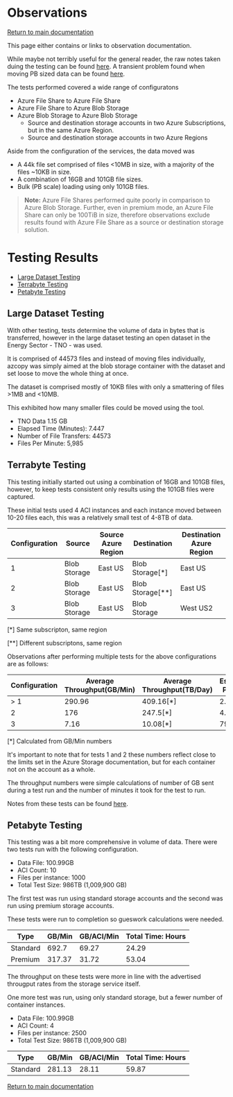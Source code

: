 # Observations

[Return to main documentation](../README.md#additional-documents)

This page either contains or links to observation documentation. 

While maybe not terribly useful for the general reader, the raw notes taken duing the testing can be found [here](./massive_files.md). A transient problem found when moving PB sized data can be found [here](./massive_move.md).

The tests performed covered a wide range of configuratons

- Azure File Share to Azure File Share 
- Azure File Share to Azure Blob Storage
- Azure Blob Storage to Azure Blob Storage
    - Source and destination storage accounts in two Azure Subscriptions, but in the same Azure Region.
    - Source and destination storage accounts in two Azure Regions

Aside from the configuration of the services, the data moved was 

- A 44k file set comprised of files <10MB in size, with a majority of the files ~10KB in size. 
- A combination of 16GB and 101GB file sizes. 
- Bulk (PB scale) loading using only 101GB files. 

> <b>Note:</b> Azure File Shares performed quite poorly in comparison to Azure Blob Storage. Further, even in premium mode, an Azure File Share can only be 100TiB in size, therefore observations exclude results found with Azure File Share as a source or destination storage solution. 

# Testing Results

- [Large Dataset Testing](#large-dataset-testing)
- [Terrabyte Testing](#terrabyte-testing)
- [Petabyte Testing](#petabyte-testing)

## Large Dataset Testing

With other testing, tests determine the volume of data in bytes that is transferred, however in the large dataset testing an open dataset in the Energy Sector - TNO - was used. 

It is comprised of 44573 files and instead of moving files individually, azcopy was simply aimed at the blob storage container with the dataset and set loose to move the whole thing at once.

The dataset is comprised mostly of 10KB files with only a smattering of files >1MB and <10MB.

This exhibited how many smaller files could be moved using the tool. 

- TNO Data 1.15 GB
- Elapsed Time (Minutes): 7.447
- Number of File Transfers: 44573
- Files Per Minute: 5,985

## Terrabyte Testing

This testing initially started out using a combination of 16GB and 101GB files, however, to keep tests consistent only results using the 101GB files were captured. 

These initial tests used 4 ACI instances and each instance moved between 10-20 files each, this was a relatively small test of 4-8TB of data.

|Configuration|Source|Source Azure Region|Destination|Destination Azure Region|
|----|----|----|----|----|
|1|Blob Storage|East US|Blob Storage[*]|East US|
|2|Blob Storage|East US|Blob Storage[**]|East US|
|3|Blob Storage|East US|Blob Storage|West US2|

[*] Same subscripton, same region

[**] Different subscriptons, same region

Observations after performing multiple tests for the above configurations are as follows: 

|Configuration|Average Throughput(GB/Min)|Average Throughput(TB/Day)|Estimated PB Days|
|----|----|----|----|
|> 1|290.96|409.16[*]|2.50[*]|
|2|176|247.5[*]|4.13[*]|
|3|7.16|10.08[*]|79.24[*]|

[*] Calculated from GB/Min numbers


It's important to note that for tests 1 and 2 these numbers reflect close to the limits set in the Azure Storage documentation, but for each container not on the account as a whole.   

The throughput numbers were simple calculations of number of GB sent during a test run and the number of minutes it took for the test to run.  

Notes from these tests can be found [here](./massive_files.md).


## Petabyte Testing

This testing was a bit more comprehensive in volume of data. There were two tests run with the following configuration.

- Data File: 100.99GB
- ACI Count: 10
- Files per instance: 1000
- Total Test Size: 986TB (1,009,900 GB)

The first test was run using standard storage accounts and the second was run using premium storage accounts. 

These tests were run to completion so gueswork calculations were needed.

|Type|GB/Min|GB/ACI/Min|Total Time: Hours|
|---|---|---|---|
|Standard|692.7|69.27|24.29|
|Premium|317.37|31.72|53.04|

The throughput on these tests were more in line with the advertised througput rates from the storage service itself. 

One more test was run, using only standard storage, but a fewer number of container instances.
- Data File: 100.99GB
- ACI Count: 4
- Files per instance: 2500
- Total Test Size: 986TB (1,009,900 GB)

|Type|GB/Min|GB/ACI/Min|Total Time: Hours|
|---|---|---|---|
|Standard|281.13|28.11|59.87|


[Return to main documentation](../README.md#additional-documents)
